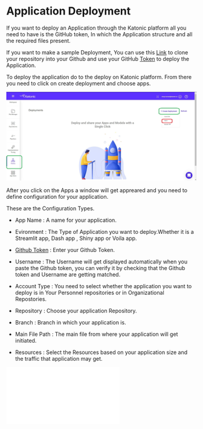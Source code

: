 # Application Deployment

If you want to deploy an Application through the Katonic platform all you need to have is the GitHub token, In which the Application structure and all the required files present.

If you want to make a sample Deployment, You can use this [Link](https://github.com/katonic-dev/Katonic-ML-Marketplace/tree/master/Movie_Genre_Prediction_App) to clone your repository into your Github and use your GitHub [Token](https://docs.github.com/en/authentication/keeping-your-account-and-data-secure/creating-a-personal-access-token) to deploy the Application.

To deploy the application do to the deploy on Katonic platform. From there you need to click on create deployment and choose apps.

![Deployment Panel](img_src/deployment_panel.jpg)

After you click on the Apps a window will get appreared and you need to define configuration for your application.

These are the Configuration Types.

* App Name : A name for your application.

* Evironment : The Type of Application you want to deploy.Whether it is a Streamlit app, Dash app , Shiny app or Voila app.

* [Github Token](https://docs.github.com/en/authentication/keeping-your-account-and-data-secure/creating-a-personal-access-token) : Enter your Github Token.

* Username : The Username will get displayed automatically when you paste the Github token, you can verify it by checking that the Github token and Username are getting matched.

* Account Type : You need to select whether the application you want to deploy is in Your Personnel repositories or in Organizational Repostories.

* Repository : Choose your application Repository.

* Branch : Branch in which your application is.

* Main File Path : The main file from where your application will get initiated.

* Resources : Select the Resources based on your application size and the traffic that application may get.

![configure application](img_src/configure_application.img)